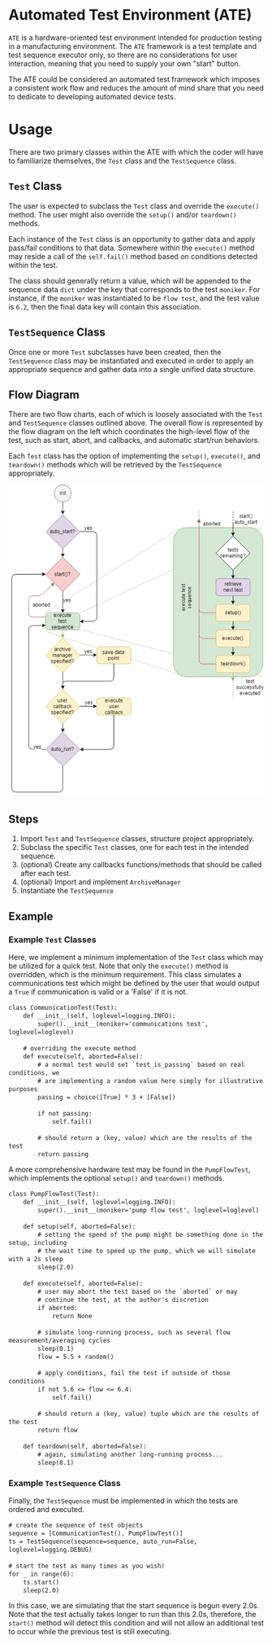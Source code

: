 # Automated Test Environment (ATE)

`ATE` is a hardware-oriented test environment intended for production testing in a manufacturing 
environment.  The `ATE` framework is a test template and test sequence executor only, so there 
are no considerations for user interaction, meaning that you need to supply your own "start" button.

The ATE could be considered an automated test framework which imposes a consistent work flow and
reduces the amount of mind share that you need to dedicate to developing automated device tests.

# Usage

There are two primary classes within the ATE with which the coder will have to familiarize themselves, 
the `Test` class and the `TestSequence` class.

## `Test` Class

The user is expected to subclass the `Test` class and override the `execute()` method.  The user might
also override the `setup()` and/or `teardown()` methods.

Each instance of the `Test` class is an opportunity to gather data and apply pass/fail conditions to
that data.  Somewhere within the `execute()` method may reside a call of the `self.fail()` method based 
on conditions detected within the test.

The class should generally return a value, which will be appended to the sequence data `dict` under the key
that corresponds to the test `moniker`.  For instance, if the `moniker` was instantiated to be `flow test`,
and the test value is `6.2`, then the final data key will contain this association.

## `TestSequence` Class

Once one or more `Test` subclasses have been created, then the `TestSequence` class may be instantiated
and executed in order to apply an appropriate sequence and gather data into a single unified data
structure.

## Flow Diagram

There are two flow charts, each of which is loosely associated with the `Test` and `TestSequence`
classes outlined above.  The overall flow is represented by the flow diagram on the left which
coordinates the high-level flow of the test, such as start, abort, and callbacks, and automatic
start/run behaviors.

Each `Test` class has the option of implementing the `setup()`, `execute()`, and `teardown()` methods
which will be retrieved by the `TestSequence` appropriately.

![Flow Diagram](images/flow-diagram.jpg)

## Steps

 1. Import `Test` and `TestSequence` classes, structure project appropriately.
 2. Subclass the specific `Test` classes, one for each test in the intended sequence.
 3. (optional) Create any callbacks functions/methods that should be called after each test.
 4. (optional) Import and implement `ArchiveManager`
 5. Instantiate the `TestSequence`

## Example

### Example `Test` Classes

Here, we implement a minimum implementation of the `Test` class which may be utilized for a quick
test.  Note that only the `execute()` method is overridden, which is the minimum requirement.  This
class simulates a communications test which might be defined by the user that would output a `True`
if communication is valid or a 'False' if it is not.

    class CommunicationTest(Test):
        def __init__(self, loglevel=logging.INFO):
            super().__init__(moniker='communications test', loglevel=loglevel)
    
        # overriding the execute method
        def execute(self, aborted=False):
            # a normal test would set `test_is_passing` based on real conditions, we
            # are implementing a random value here simply for illustrative purposes
            passing = choice([True] * 3 + [False])
    
            if not passing:
                self.fail()
    
            # should return a (key, value) which are the results of the test
            return passing

A more comprehensive hardware test may be found in the `PumpFlowTest`, which implements the optional
`setup()` and `teardown()` methods.

    class PumpFlowTest(Test):
        def __init__(self, loglevel=logging.INFO):
            super().__init__(moniker='pump flow test', loglevel=loglevel)
    
        def setup(self, aborted=False):
            # setting the speed of the pump might be something done in the setup, including
            # the wait time to speed up the pump, which we will simulate with a 2s sleep
            sleep(2.0)
    
        def execute(self, aborted=False):
            # user may abort the test based on the `aborted` or may
            # continue the test, at the author's discretion
            if aborted:
                return None
    
            # simulate long-running process, such as several flow measurement/averaging cycles
            sleep(0.1)
            flow = 5.5 + random()
    
            # apply conditions, fail the test if outside of those conditions
            if not 5.6 <= flow <= 6.4:
                self.fail()
    
            # should return a (key, value) tuple which are the results of the test
            return flow
    
        def teardown(self, aborted=False):
            # again, simulating another long-running process...
            sleep(0.1)

### Example `TestSequence` Class

Finally, the `TestSequence` must be implemented in which the tests are ordered and executed.

    # create the sequence of test objects
    sequence = [CommunicationTest(), PumpFlowTest()]
    ts = TestSequence(sequence=sequence, auto_run=False, loglevel=logging.DEBUG)

    # start the test as many times as you wish!
    for _ in range(6):
        ts.start()
        sleep(2.0)
        
In this case, we are simulating that the start sequence is begun every 2.0s.  Note that the
test actually takes longer to run than this 2.0s, therefore, the `start()` method will detect
this condition and will not allow an additional test to occur while the previous test is
still executing.
